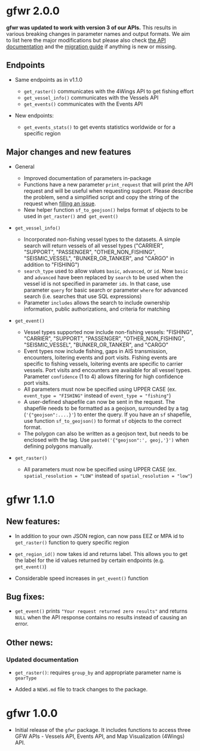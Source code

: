 # gfwr 2.0.0

__gfwr was updated to work with version 3 of our APIs.__ This results in various breaking changes in 
parameter names and output formats. We aim to list here the major modifications but please also
check [the API documentation](https://globalfishingwatch.org/our-apis/documentation#version-3-api)
and the [migration guide](https://drive.google.com/file/d/1xPXhG6tj3132wHvCLu0OwwgKV7NtbuFI/view?usp=drive_link)
if anything is new or missing.

## Endpoints

- Same endpoints as in v1.1.0
  + `get_raster()` communicates with the 4Wings API to get fishing effort
  + `get_vessel_info()` communicates with the Vessels API
  + `get_events()` communicates with the Events API
  
- New endpoints: 
  + `get_events_stats()` to get events statistics worldwide or for a specific
  region
  

## Major changes and new features

- General
  - Improved documentation of parameters in-package
  - Functions have a new parameter `print_request` that will print the API request and 
will be useful when requesting support. Please describe the problem, send a simplified 
script and copy the string of the request when [filling an issue](https://github.com/GlobalFishingWatch/gfwr/issues). 
  - New helper function `sf_to_geojson()` helps format sf objects to be used in `get_raster()` and` get_event()`
- `get_vessel_info()`
  + Incorporated non-fishing vessel types to the datasets. A simple search will return 
  vessels of all vessel types ("CARRIER", "SUPPORT", "PASSENGER", "OTHER_NON_FISHING", "SEISMIC_VESSEL", "BUNKER_OR_TANKER", and "CARGO" in addition to "FISHING")
  + `search_type` used to allow values `basic`, `advanced`, or `id`. Now `basic` and `advanced`
  have been replaced by `search` to be used when the vessel id is not specified in parameter `ids`. 
  In that case, use parameter `query` for basic search or parameter `where` for advanced search 
  (i.e. searches that use SQL expressions)
  + Parameter `includes` allows the search to include ownership information, public authorizations,
  and criteria for matching
- `get_event()`
  + Vessel types supported now include non-fishing vessels: "FISHING", "CARRIER", "SUPPORT", "PASSENGER", "OTHER_NON_FISHING", "SEISMIC_VESSEL", "BUNKER_OR_TANKER", and "CARGO"
  + Event types now include fishing, gaps in AIS transmission, encounters, loitering events and port visits. Fishing events are specific to fishing vessels, loitering events are specific to carrier vessels. Port visits and encounters are available for all vessel types. Parameter `confidence` (1 to 4) allows filtering for high confidence port visits. 
  + All parameters must now be specified using UPPER CASE (ex. `event_type = "FISHING"` instead of `event_type = "fishing"`)
  + A user-defined shapefile can now be sent in the request. The shapefile needs to be formatted as a geojson, surrounded by a tag (`'{"geojson":....}'`) to enter the query. If you have an `sf` shapefile, use function `sf_to_geojson()` to format `sf` objects to the correct format.
  + The polygon can also be written as a geojson text, but needs to be enclosed with the tag. Use `paste0('{"geojson":', geoj,'}')` when defining polygons manually.

- `get_raster()`
  + All parameters must now be specified using UPPER CASE (ex. `spatial_resolution = "LOW"` instead of `spatial_resolution = "low"`)

# gfwr 1.1.0

## New features:

-   In addition to your own JSON region, can now pass EEZ or MPA id to `get_raster()` function to query specific region

-   `get_region_id()` now takes id and returns label. This allows you to get the label for the id values returned by certain endpoints (e.g. `get_event()`)

-   Considerable speed increases in `get_event()` function

## Bug fixes:

-   `get_event()` prints `"Your request returned zero results"` and returns `NULL` when the API response contains no results instead of causing an error.

## Other news:

### Updated documentation

-   `get_raster()`: requires `group_by` and appropriate parameter name is `gearType`

-   Added a `NEWS.md` file to track changes to the package.

# gfwr 1.0.0

-   Initial release of the `gfwr` package. It includes functions to access three GFW APIs - Vessels API, Events API, and Map Visualization (4Wings) API.
